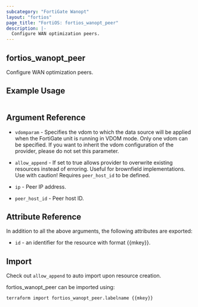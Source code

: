```yaml
---
subcategory: "FortiGate Wanopt"
layout: "fortios"
page_title: "FortiOS: fortios_wanopt_peer"
description: |-
  Configure WAN optimization peers.
---
```


## fortios_wanopt_peer
Configure WAN optimization peers.

## Example Usage

```hcl

```

## Argument Reference
* `vdomparam` - Specifies the vdom to which the data source will be applied when the FortiGate unit is running in VDOM mode. Only one vdom can be specified. If you want to inherit the vdom configuration of the provider, please do not set this parameter.
* `allow_append` - If set to true allows provider to overwrite existing resources instead of erroring. Useful for brownfield implementations. Use with caution! Requires `peer_host_id` to be defined.

* `ip` - Peer IP address.
* `peer_host_id` - Peer host ID.

## Attribute Reference

In addition to all the above arguments, the following attributes are exported:
* `id` - an identifier for the resource with format {{mkey}}.

## Import

Check out `allow_append` to auto import upon resource creation.

fortios_wanopt_peer can be imported using:
```sh
terraform import fortios_wanopt_peer.labelname {{mkey}}
```

